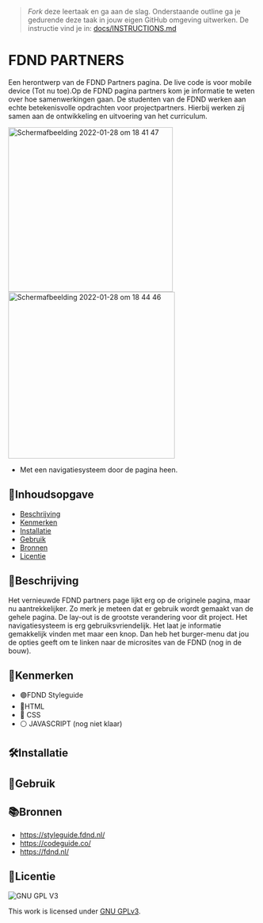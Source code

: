 > _Fork_ deze leertaak en ga aan de slag. Onderstaande outline ga je gedurende deze taak in jouw eigen GitHub omgeving uitwerken. De instructie vind je in: [docs/INSTRUCTIONS.md](docs/INSTRUCTIONS.md)

# FDND PARTNERS
<!-- Geef je project een titel en schrijf in één zin wat het is -->
Een herontwerp van de FDND Partners pagina. De live code is voor mobile device (Tot nu toe).Op de FDND pagina partners kom je informatie te weten over hoe samenwerkingen gaan. De studenten van de FDND werken aan echte betekenisvolle opdrachten voor projectpartners. Hierbij werken zij samen aan de ontwikkeling en uitvoering van het curriculum. 

<img width="332" alt="Schermafbeelding 2022-01-28 om 18 41 47" src="https://user-images.githubusercontent.com/90447045/151595812-94766471-24a2-47a3-ad9c-8047b08b3828.png">
<img width="336" alt="Schermafbeelding 2022-01-28 om 18 44 46" src="https://user-images.githubusercontent.com/90447045/151596115-f8331c6e-3017-474a-85ba-1e8c4db7d9ec.png">




+ Met een navigatiesysteem door de pagina heen.


## 📖Inhoudsopgave

  * [Beschrijving](#beschrijving)
  * [Kenmerken](#kenmerken)
  * [Installatie](#installatie)
  * [Gebruik](#gebruik)
  * [Bronnen](#bronnen)
  * [Licentie](#licentie)

## 📝Beschrijving
<!-- In de Beschrijving staat hoe je project er uit ziet, hoe het werkt en wat je er mee kan. -->
Het vernieuwde FDND partners page lijkt erg op de originele pagina, maar nu aantrekkelijker. Zo merk je meteen dat er gebruik wordt gemaakt van de gehele pagina. De lay-out is de grootste verandering voor dit project. Het navigatiesysteem is erg gebruiksvriendelijk. Het laat je informatie gemakkelijk vinden met maar een knop. Dan heb het burger-menu dat jou de opties geeft om te linken naar de microsites van de FDND (nog in de bouw). 

<!-- Voeg een mooie poster visual toe 📸 -->


<!-- Voeg een link toe naar Github Pages 🌐-->


## 👀Kenmerken
<!-- Bij Kenmerken staat welke technieken zijn gebruikt en hoe. Wat is de HTML structuur? Wat zijn de belangrijkste dingen in CSS? Wat is er met Javascript gedaan en hoe? Misschien heb je een framwork of library gebruikt? -->
* 🟣FDND Styleguide
* 🔵HTML
* 🔴 CSS
* ⚪️ JAVASCRIPT (nog niet klaar)

## 🛠Installatie

## 🔋Gebruik

## 📚Bronnen
* https://styleguide.fdnd.nl/
* https://codeguide.co/
* https://fdnd.nl/

## 🚙Licentie

![GNU GPL V3](https://www.gnu.org/graphics/gplv3-127x51.png)

This work is licensed under [GNU GPLv3](./LICENSE).
